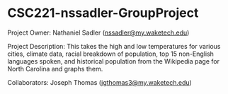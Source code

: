# CSC221-nssadler-GroupProject
Project Owner: Nathaniel Sadler (nssadler@my.waketech.edu)

Project Description: This takes the high and low temperatures for various cities, climate data, racial breakdown of population, top 15 non-English languages spoken, and historical population from the Wikipedia page for North Carolina and graphs them.

Collaborators:
Joseph Thomas (jgthomas3@my.waketech.edu)

